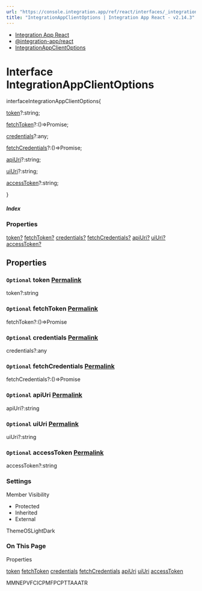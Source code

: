 ```yaml
---
url: "https://console.integration.app/ref/react/interfaces/_integration-app_react.IntegrationAppClientOptions.html"
title: "IntegrationAppClientOptions | Integration App React - v2.14.3"
---
```


- [Integration App React](https://console.integration.app/ref/react/index.html)
- [@integration-app/react](https://console.integration.app/ref/react/modules/_integration-app_react.html)
- [IntegrationAppClientOptions](https://console.integration.app/ref/react/interfaces/_integration-app_react.IntegrationAppClientOptions.html)

# Interface IntegrationAppClientOptions

interfaceIntegrationAppClientOptions{

[token](https://console.integration.app/ref/react/interfaces/_integration-app_react.IntegrationAppClientOptions.html#token)?:string;

[fetchToken](https://console.integration.app/ref/react/interfaces/_integration-app_react.IntegrationAppClientOptions.html#fetchtoken)?:()=>Promise<string>;

[credentials](https://console.integration.app/ref/react/interfaces/_integration-app_react.IntegrationAppClientOptions.html#credentials)?:any;

[fetchCredentials](https://console.integration.app/ref/react/interfaces/_integration-app_react.IntegrationAppClientOptions.html#fetchcredentials)?:()=>Promise<any>;

[apiUri](https://console.integration.app/ref/react/interfaces/_integration-app_react.IntegrationAppClientOptions.html#apiuri)?:string;

[uiUri](https://console.integration.app/ref/react/interfaces/_integration-app_react.IntegrationAppClientOptions.html#uiuri)?:string;

[accessToken](https://console.integration.app/ref/react/interfaces/_integration-app_react.IntegrationAppClientOptions.html#accesstoken)?:string;

}

##### Index

### Properties

[token?](https://console.integration.app/ref/react/interfaces/_integration-app_react.IntegrationAppClientOptions.html#token) [fetchToken?](https://console.integration.app/ref/react/interfaces/_integration-app_react.IntegrationAppClientOptions.html#fetchtoken) [credentials?](https://console.integration.app/ref/react/interfaces/_integration-app_react.IntegrationAppClientOptions.html#credentials) [fetchCredentials?](https://console.integration.app/ref/react/interfaces/_integration-app_react.IntegrationAppClientOptions.html#fetchcredentials) [apiUri?](https://console.integration.app/ref/react/interfaces/_integration-app_react.IntegrationAppClientOptions.html#apiuri) [uiUri?](https://console.integration.app/ref/react/interfaces/_integration-app_react.IntegrationAppClientOptions.html#uiuri) [accessToken?](https://console.integration.app/ref/react/interfaces/_integration-app_react.IntegrationAppClientOptions.html#accesstoken)

## Properties

### `Optional` token [Permalink](https://console.integration.app/ref/react/interfaces/_integration-app_react.IntegrationAppClientOptions.html\#token)

token?:string

### `Optional` fetchToken [Permalink](https://console.integration.app/ref/react/interfaces/_integration-app_react.IntegrationAppClientOptions.html\#fetchtoken)

fetchToken?:()=>Promise<string>

### `Optional` credentials [Permalink](https://console.integration.app/ref/react/interfaces/_integration-app_react.IntegrationAppClientOptions.html\#credentials)

credentials?:any

### `Optional` fetchCredentials [Permalink](https://console.integration.app/ref/react/interfaces/_integration-app_react.IntegrationAppClientOptions.html\#fetchcredentials)

fetchCredentials?:()=>Promise<any>

### `Optional` apiUri [Permalink](https://console.integration.app/ref/react/interfaces/_integration-app_react.IntegrationAppClientOptions.html\#apiuri)

apiUri?:string

### `Optional` uiUri [Permalink](https://console.integration.app/ref/react/interfaces/_integration-app_react.IntegrationAppClientOptions.html\#uiuri)

uiUri?:string

### `Optional` accessToken [Permalink](https://console.integration.app/ref/react/interfaces/_integration-app_react.IntegrationAppClientOptions.html\#accesstoken)

accessToken?:string

### Settings

Member Visibility

- Protected
- Inherited
- External

ThemeOSLightDark

### On This Page

Properties

[token](https://console.integration.app/ref/react/interfaces/_integration-app_react.IntegrationAppClientOptions.html#token) [fetchToken](https://console.integration.app/ref/react/interfaces/_integration-app_react.IntegrationAppClientOptions.html#fetchtoken) [credentials](https://console.integration.app/ref/react/interfaces/_integration-app_react.IntegrationAppClientOptions.html#credentials) [fetchCredentials](https://console.integration.app/ref/react/interfaces/_integration-app_react.IntegrationAppClientOptions.html#fetchcredentials) [apiUri](https://console.integration.app/ref/react/interfaces/_integration-app_react.IntegrationAppClientOptions.html#apiuri) [uiUri](https://console.integration.app/ref/react/interfaces/_integration-app_react.IntegrationAppClientOptions.html#uiuri) [accessToken](https://console.integration.app/ref/react/interfaces/_integration-app_react.IntegrationAppClientOptions.html#accesstoken)

MMNEPVFCICPMFPCPTTAAATR